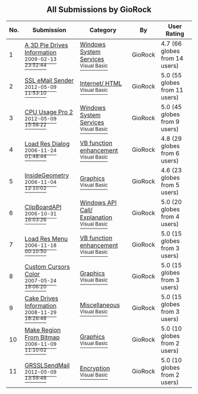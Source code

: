 ﻿<div align="center">

## All Submissions by GioRock

</div>

No.  | Submission | Category | By   | User Rating
---- | ---------- | -------- | ---- | -----------
1 | [A 3D Pie Drives Information<br /><sup>2009-02-13 23:52:44</sup>](https://github.com/Planet-Source-Code/giorock-a-3d-pie-drives-information__1-71710) | [Windows System Services<br /><sup>Visual Basic</sup>](../ByCategory/windows-system-services__1-35.md) | GioRock | 4.7 (66 globes from 14 users)
2 | [SSL eMail Sender<br /><sup>2012-05-09 11:53:10</sup>](https://github.com/Planet-Source-Code/giorock-ssl-email-sender__1-71899) | [Internet/ HTML<br /><sup>Visual Basic</sup>](../ByCategory/internet-html__1-34.md) | GioRock | 5.0 (55 globes from 11 users)
3 | [CPU Usage Pro 2<br /><sup>2012-05-09 15:58:22</sup>](https://github.com/Planet-Source-Code/giorock-cpu-usage-pro-2__1-70834) | [Windows System Services<br /><sup>Visual Basic</sup>](../ByCategory/windows-system-services__1-35.md) | GioRock | 5.0 (45 globes from 9 users)
4 | [Load Res Dialog<br /><sup>2006-11-24 01:48:44</sup>](https://github.com/Planet-Source-Code/giorock-load-res-dialog__1-67211) | [VB function enhancement<br /><sup>Visual Basic</sup>](../ByCategory/vb-function-enhancement__1-25.md) | GioRock | 4.8 (29 globes from 6 users)
5 | [InsideGeometry<br /><sup>2006-11-04 12:10:02</sup>](https://github.com/Planet-Source-Code/giorock-insidegeometry__1-66999) | [Graphics<br /><sup>Visual Basic</sup>](../ByCategory/graphics__1-46.md) | GioRock | 4.6 (23 globes from 5 users)
6 | [ClipBoardAPI<br /><sup>2006-10-31 16:03:26</sup>](https://github.com/Planet-Source-Code/giorock-clipboardapi__1-66985) | [Windows API Call/ Explanation<br /><sup>Visual Basic</sup>](../ByCategory/windows-api-call-explanation__1-39.md) | GioRock | 5.0 (20 globes from 4 users)
7 | [Load Res Menu<br /><sup>2006-11-18 00:10:50</sup>](https://github.com/Planet-Source-Code/giorock-load-res-menu__1-67130) | [VB function enhancement<br /><sup>Visual Basic</sup>](../ByCategory/vb-function-enhancement__1-25.md) | GioRock | 5.0 (15 globes from 3 users)
8 | [Custom Cursors Color<br /><sup>2007-05-24 19:06:20</sup>](https://github.com/Planet-Source-Code/giorock-custom-cursors-color__1-68656) | [Graphics<br /><sup>Visual Basic</sup>](../ByCategory/graphics__1-46.md) | GioRock | 5.0 (15 globes from 3 users)
9 | [Cake Drives Information<br /><sup>2008-11-29 18:26:48</sup>](https://github.com/Planet-Source-Code/giorock-cake-drives-information__1-71478) | [Miscellaneous<br /><sup>Visual Basic</sup>](../ByCategory/miscellaneous__1-1.md) | GioRock | 5.0 (15 globes from 3 users)
10 | [Make Region From Bitmap<br /><sup>2006-11-09 11:10:02</sup>](https://github.com/Planet-Source-Code/giorock-make-region-from-bitmap__1-67039) | [Graphics<br /><sup>Visual Basic</sup>](../ByCategory/graphics__1-46.md) | GioRock | 5.0 (10 globes from 2 users)
11 | [GRSSLSendMail<br /><sup>2012-05-09 13:59:48</sup>](https://github.com/Planet-Source-Code/giorock-grsslsendmail__1-74355) | [Encryption<br /><sup>Visual Basic</sup>](../ByCategory/encryption__1-48.md) | GioRock | 5.0 (10 globes from 2 users)
